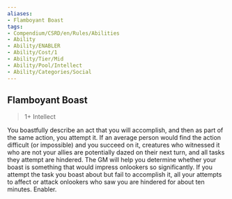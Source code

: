 ```yaml
---
aliases:
- Flamboyant Boast
tags:
- Compendium/CSRD/en/Rules/Abilities
- Ability
- Ability/ENABLER
- Ability/Cost/1
- Ability/Tier/Mid
- Ability/Pool/Intellect
- Ability/Categories/Social
---
```


  
## Flamboyant Boast  
>1+  Intellect  
  
You boastfully describe an act that you will accomplish, and then as part of the same action, you attempt it. If an average person would find the action difficult (or impossible) and you succeed on it, creatures who witnessed it who are not your allies are potentially dazed on their next turn, and all tasks they attempt are hindered. The GM will help you determine whether your boast is something that would impress onlookers so significantly. If you attempt the task you boast about but fail to accomplish it, all your attempts to affect or attack onlookers who saw you are hindered for about ten minutes. Enabler.